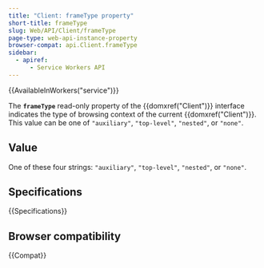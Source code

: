 ```yaml
---
title: "Client: frameType property"
short-title: frameType
slug: Web/API/Client/frameType
page-type: web-api-instance-property
browser-compat: api.Client.frameType
sidebar:
  - apiref:
      - Service Workers API
---
```


{{AvailableInWorkers("service")}}

The **`frameType`** read-only property of the {{domxref("Client")}} interface indicates the type of browsing context of the current {{domxref("Client")}}. This value can be one of `"auxiliary"`, `"top-level"`, `"nested"`, or `"none"`.

## Value

One of these four strings: `"auxiliary"`, `"top-level"`, `"nested"`, or `"none"`.

## Specifications

{{Specifications}}

## Browser compatibility

{{Compat}}
